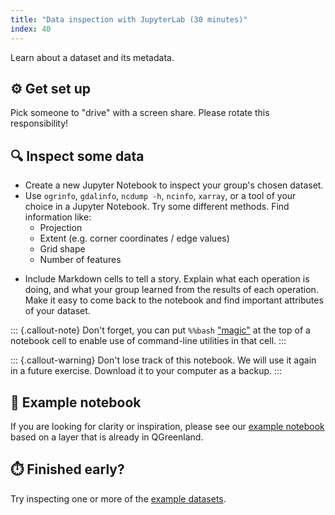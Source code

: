 ```yaml
---
title: "Data inspection with JupyterLab (30 minutes)"
index: 40
---
```


Learn about a dataset and its metadata.


## ⚙️ Get set up

Pick someone to "drive" with a screen share. Please rotate this responsibility!


## 🔍 Inspect some data

* Create a new Jupyter Notebook to inspect your group's chosen dataset.
* Use `ogrinfo`, `gdalinfo`, `ncdump -h`, `ncinfo`, `xarray`, or a tool of your
  choice in a Jupyter Notebook. Try some different methods. Find information
  like:
    * Projection
    * Extent (e.g. corner coordinates / edge values)
    * Grid shape
    * Number of features
<!-- alex ignore easy -->
* Include Markdown cells to tell a story. Explain what each operation is doing,
  and what your group learned from the results of each operation. Make it easy
  to come back to the notebook and find important attributes of your dataset.

::: {.callout-note}
Don't forget, you can put `%%bash`
["magic"](https://ipython.readthedocs.io/en/stable/interactive/magics.html#cell-magics)
at the top of a notebook cell to enable use of command-line utilities in that cell.
:::

::: {.callout-warning}
Don't lose track of this notebook. We will use it again in a future exercise.
Download it to your computer as a backup.
:::


## 📝 Example notebook

If you are looking for clarity or inspiration, please see our [example
notebook](./data-inspection-with-jupyterlab.ipynb) based on
a layer that is already in QGreenland.


## ⏱️ Finished early?

Try inspecting one or more of the [example datasets](/content/example-data/).
